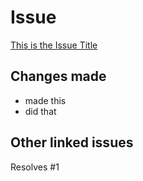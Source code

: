 # Issue

[This is the Issue Title](https://github.com/username/repository-name/issues/1)

## Changes made

- made this
- did that

## Other linked issues

Resolves #1
